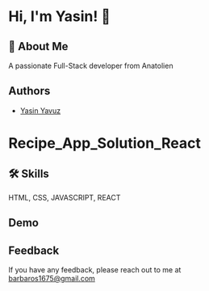 
# Hi, I'm Yasin! 👋


## 🚀 About Me
A passionate Full-Stack developer from Anatolien


## Authors
- [Yasin Yavuz](https://github.com/barbaros163)


# Recipe_App_Solution_React
## 🛠 Skills
HTML, CSS, JAVASCRIPT, REACT


## Demo

## Feedback

If you have any feedback, please reach out to me at barbaros1675@gmail.com

